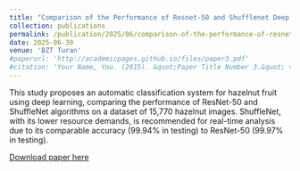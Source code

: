 ```yaml
---
title: "Comparison of the Performance of Resnet-50 and Shufflenet Deep Learning Algorithms in Classification of Hazelnut Fruit"
collection: publications
permalink: /publication/2025/06/comparison-of-the-performance-of-resnet-50-and-shufflenet-deep-learning-algorithms-in-classification-of-hazelnut-fruit
date: 2025-06-30
venue: 'BZT Turan'
#paperurl: 'http://academicpages.github.io/files/paper3.pdf'
#citation: 'Your Name, You. (2015). &quot;Paper Title Number 3.&quot; <i>Journal 1</i>. 1(3).'
---
```

This study proposes an automatic classification system for hazelnut fruit using deep learning, comparing the performance of ResNet-50 and ShuffleNet algorithms on a dataset of 15,770 hazelnut images. ShuffleNet, with its lower resource demands, is recommended for real-time analysis due to its comparable accuracy (99.94% in testing) to ResNet-50 (99.97% in testing).

[Download paper here](Comparison%20of%20the%20performance%20of%20resnet-50%20and%20shufflenet%20deep%20learning%20algorithm.pdf)

